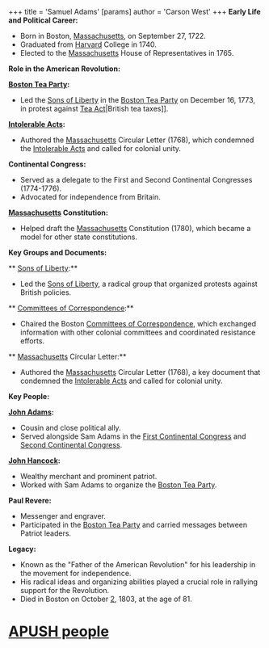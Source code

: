 +++
 title = 'Samuel Adams'
[params]
	author = 'Carson West'
+++
**Early Life and Political Career:**

* Born in Boston, [Massachusetts](./../massachusetts/), on September 27, 1722.
* Graduated from [Harvard](./../harvard/) College in 1740.
* Elected to the [Massachusetts](./../massachusetts/) House of Representatives in 1765.

**Role in the American Revolution:**

**[Boston Tea Party](./../boston-tea-party/):**

* Led the [Sons of Liberty](./../sons-of-liberty/) in the [Boston Tea Party](./../boston-tea-party/) on December 16, 1773, in protest against [Tea Act](./../tea-act/)|British tea taxes]].

**[Intolerable Acts](./../intolerable-acts/):**

* Authored the [Massachusetts](./../massachusetts/) Circular Letter (1768), which condemned the [Intolerable Acts](./../intolerable-acts/) and called for colonial unity.

**Continental Congress:**

* Served as a delegate to the First and Second Continental Congresses (1774-1776).
* Advocated for independence from Britain.

**[Massachusetts](./../massachusetts/) Constitution:**

* Helped draft the [Massachusetts](./../massachusetts/) Constitution (1780), which became a model for other state constitutions.

**Key Groups and Documents:**

** [Sons of Liberty](./../sons-of-liberty/):**

* Led the [Sons of Liberty](./../sons-of-liberty/), a radical group that organized protests against British policies.

** [Committees of Correspondence](./../committees-of-correspondence/):**

* Chaired the Boston [Committees of Correspondence](./../committees-of-correspondence/), which exchanged information with other colonial committees and coordinated resistance efforts.

** [Massachusetts](./../massachusetts/) Circular Letter:**

* Authored the [Massachusetts](./../massachusetts/) Circular Letter (1768), a key document that condemned the [Intolerable Acts](./../intolerable-acts/) and called for colonial unity.

**Key People:**

**[John Adams](./../john-adams/):**

* Cousin and close political ally.
* Served alongside Sam Adams in the [First Continental Congress](./../first-continental-congress/) and [Second Continental Congress](./../second-continental-congress/).

**[John Hancock](./../john-hancock/):**

* Wealthy merchant and prominent patriot.
* Worked with Sam Adams to organize the [Boston Tea Party](./../boston-tea-party/).

**Paul Revere:**

* Messenger and engraver.
* Participated in the [Boston Tea Party](./../boston-tea-party/) and carried messages between Patriot leaders.

**Legacy:**

* Known as the "Father of the American Revolution" for his leadership in the movement for independence.
* His radical ideas and organizing abilities played a crucial role in rallying support for the Revolution.
* Died in Boston on October [2](./../2/), 1803, at the age of 81.
# [APUSH people](./../apush-people/)